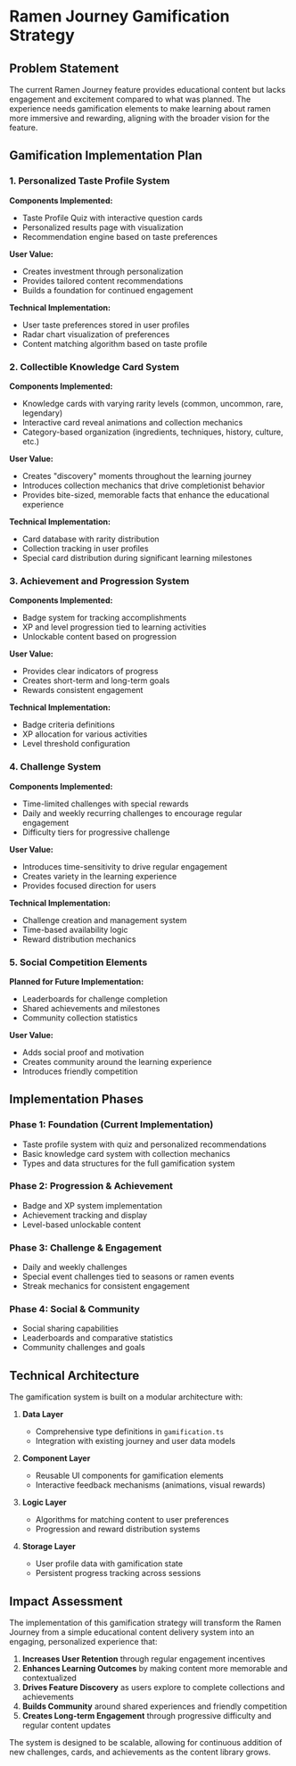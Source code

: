# Ramen Journey Gamification Strategy

## Problem Statement
The current Ramen Journey feature provides educational content but lacks engagement and excitement compared to what was planned. The experience needs gamification elements to make learning about ramen more immersive and rewarding, aligning with the broader vision for the feature.

## Gamification Implementation Plan

### 1. Personalized Taste Profile System

**Components Implemented:**
- Taste Profile Quiz with interactive question cards
- Personalized results page with visualization
- Recommendation engine based on taste preferences

**User Value:**
- Creates investment through personalization
- Provides tailored content recommendations
- Builds a foundation for continued engagement

**Technical Implementation:**
- User taste preferences stored in user profiles
- Radar chart visualization of preferences
- Content matching algorithm based on taste profile

### 2. Collectible Knowledge Card System

**Components Implemented:**
- Knowledge cards with varying rarity levels (common, uncommon, rare, legendary)
- Interactive card reveal animations and collection mechanics
- Category-based organization (ingredients, techniques, history, culture, etc.)

**User Value:**
- Creates "discovery" moments throughout the learning journey
- Introduces collection mechanics that drive completionist behavior
- Provides bite-sized, memorable facts that enhance the educational experience

**Technical Implementation:**
- Card database with rarity distribution
- Collection tracking in user profiles
- Special card distribution during significant learning milestones

### 3. Achievement and Progression System

**Components Implemented:**
- Badge system for tracking accomplishments
- XP and level progression tied to learning activities
- Unlockable content based on progression

**User Value:**
- Provides clear indicators of progress
- Creates short-term and long-term goals
- Rewards consistent engagement

**Technical Implementation:**
- Badge criteria definitions
- XP allocation for various activities
- Level threshold configuration

### 4. Challenge System

**Components Implemented:**
- Time-limited challenges with special rewards
- Daily and weekly recurring challenges to encourage regular engagement
- Difficulty tiers for progressive challenge

**User Value:**
- Introduces time-sensitivity to drive regular engagement
- Creates variety in the learning experience
- Provides focused direction for users

**Technical Implementation:**
- Challenge creation and management system
- Time-based availability logic
- Reward distribution mechanics

### 5. Social Competition Elements

**Planned for Future Implementation:**
- Leaderboards for challenge completion
- Shared achievements and milestones
- Community collection statistics

**User Value:**
- Adds social proof and motivation
- Creates community around the learning experience
- Introduces friendly competition

## Implementation Phases

### Phase 1: Foundation (Current Implementation)
- Taste profile system with quiz and personalized recommendations
- Basic knowledge card system with collection mechanics
- Types and data structures for the full gamification system

### Phase 2: Progression & Achievement
- Badge and XP system implementation
- Achievement tracking and display
- Level-based unlockable content

### Phase 3: Challenge & Engagement
- Daily and weekly challenges
- Special event challenges tied to seasons or ramen events
- Streak mechanics for consistent engagement

### Phase 4: Social & Community
- Social sharing capabilities
- Leaderboards and comparative statistics
- Community challenges and goals

## Technical Architecture

The gamification system is built on a modular architecture with:

1. **Data Layer**
   - Comprehensive type definitions in `gamification.ts`
   - Integration with existing journey and user data models

2. **Component Layer**
   - Reusable UI components for gamification elements
   - Interactive feedback mechanisms (animations, visual rewards)

3. **Logic Layer**
   - Algorithms for matching content to user preferences
   - Progression and reward distribution systems

4. **Storage Layer**
   - User profile data with gamification state
   - Persistent progress tracking across sessions

## Impact Assessment

The implementation of this gamification strategy will transform the Ramen Journey from a simple educational content delivery system into an engaging, personalized experience that:

1. **Increases User Retention** through regular engagement incentives
2. **Enhances Learning Outcomes** by making content more memorable and contextualized
3. **Drives Feature Discovery** as users explore to complete collections and achievements
4. **Builds Community** around shared experiences and friendly competition
5. **Creates Long-term Engagement** through progressive difficulty and regular content updates

The system is designed to be scalable, allowing for continuous addition of new challenges, cards, and achievements as the content library grows.